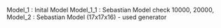 Model_1    : Inital Model 
Model_1_1  : Sebastian Model check 10000, 20000, 
Model_2    : Sebastian Model (17x17x16) - used generator

